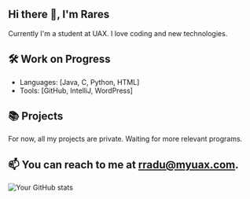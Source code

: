 ## Hi there 👋, I'm Rares 

<!--
**RaduRaresGeorge/RaduRaresGeorge** is a ✨ _special_ ✨ repository because its `README.md` (this file) appears on your GitHub profile.

Here are some ideas to get you started:

- 🔭 I’m currently working on ...
- 🌱 I’m currently learning ...
- 👯 I’m looking to collaborate on ...
- 🤔 I’m looking for help with ...
- 💬 Ask me about ...
- 📫 How to reach me: ...
- 😄 Pronouns: ...
- ⚡ Fun fact: ...
-->

Currently I'm a student at UAX. I love coding and new technologies.

## 🛠️ Work on Progress

- Languages: [Java, C, Python, HTML]
- Tools: [GitHub, IntelliJ, WordPress]

## 📚 Projects

For now, all my projects are private. Waiting for more relevant programs.
<!-- - [Project Name](Project Link): Brief description of the project.-->

## 📫 You can reach to me at rradu@myuax.com.


![Your GitHub stats](https://github-readme-stats.vercel.app/api?username=RaduRaresGeorge)
